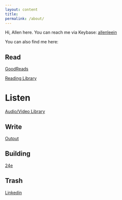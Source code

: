 ```yaml
---
layout: content
title: 
permalink: /about/
---
```


Hi, Allen here. You can reach me via Keybase: [allenleein](https://keybase.io/allenleein)

You can also find me here:

## Read

[GoodReads](https://www.goodreads.com/user/show/20146841-allen)

[Reading Library](https://allenleein.github.io/brains/read/)


# Listen

[Audio/Video Library](https://allenleein.github.io/brains/listen/)

## Write

[Output](https://allenleein.github.io/brains/output/)


## Building

[24e](https://www.producthunt.com/upcoming/24-24-energy)


## Trash

[Linkedin](https://www.linkedin.com/in/allen-lee-52b16378/)








